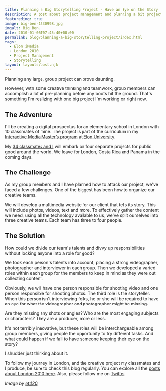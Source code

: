 ```yaml
---
title: Planning a Big Storytelling Project - Have an Eye on the Story
description: A post about project management and planning a bit project – as part of Elon's iMedia program.
featuredimg: true
image: big-ben-1230998.jpg
imgalt: Big Ben.
date: 2010-01-05T07:45:40+00:00
permalink: blog/planning-a-big-storytelling-project/index.html
tags:
  - Elon iMedia
  - London 2010
  - Project Management
  - Storytelling
layout: layouts/post.njk
---
```


Planning any large, group project can prove daunting.

However, with some creative thinking and teamwork, group members can accomplish a lot of pre-planning before any boots hit the ground. That's something I'm realizing with one big project I'm working on right now.

## The Adventure

I'll be creating a digital prospectus for an elementary school in London with 10 classmates of mine. The project is part of the curriculum in my [Interactive Media Master&#8217;s program](http://www.elon.edu/e-web/academics/communications/interactive_media/) at [Elon University](http://www.elon.edu/).

My [34 classmates and I](http://www.elon.edu/e-web/academics/communications/interactive_media/imediaclass2009.xhtml) will embark on four separate projects for public good around the world. We leave for London, Costa Rica and Panama in the coming days.

## The Challenge

As my group members and I have planned how to attack our project, we've faced a few challenges. One of the biggest has been how to organize our creative teams.

We will develop a multimedia website for our client that tells its story. This will include photos, videos, text and more. To effectively gather the content we need, using all the technology available to us, we've split ourselves into three creative teams. Each team has three to four people.

## The Solution

How could we divide our team's talents and divvy up responsibilities without locking anyone into a role for good?

We took each person's talents into account, placing a strong videographer, photographer and interviewer in each group. Then we developed a varied roles within each group for the members to keep in mind as they were out collecting content.

Obviously, we will have one person responsible for shooting video and one person responsible for shooting photos. The third role is the storyteller. When this person isn't interviewing folks, he or she will be required to have an eye for what the videographer and photographer might be missing.

Are they missing any shots or angles? Who are the most engaging subjects or characters? They are a producer, more or less.

It's not terribly innovative, but these roles will be interchangeable among group members, giving people the opportunity to try different tasks. And what could happen if we fail to have someone keeping their eye on the story?

I shudder just thinking about it.

To follow my journey in London, and the creative project my classmates and I produce, be sure to check this blog regularly. You can explore all the [posts about London 2010 here](http://davidakennedy.com/tag/london-2010/). Also, please follow me on [Twitter](http://twitter.com/DavidAKennedy).

_Image by [et420](http://www.sxc.hu/photo/492774)._
